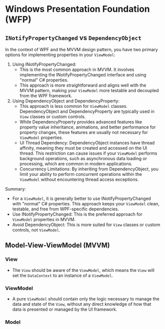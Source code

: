 ﻿# Windows Presentation Foundation (WFP)

## `INotifyPropertyChanged` vs `DependencyObject` 

In the context of WPF and the MVVM design pattern, you have two primary options for implementing properties in your `ViewModel`:

1.	Using INotifyPropertyChanged:
	 - This is the most common approach in MVVM. It involves implementing the INotifyPropertyChanged interface and using "normal" C# properties.
	 - This approach is more straightforward and aligns well with the MVVM pattern, making your `ViewModel` more testable and decoupled from the WPF framework.
2.	Using DependencyObject and DependencyProperty:
	 - This approach is less common for `ViewModel` classes. DependencyObject and DependencyProperty are typically used in `View` classes or custom controls.
	 - While DependencyProperty provides advanced features like property value inheritance, animations, and better performance for property changes, these features are usually not necessary for `ViewModel` properties.
	 - UI Thread Dependency: DependencyObject instances have thread affinity, meaning they must be created and accessed on the UI thread. This restriction can cause issues if your `ViewModel` performs background operations, such as asynchronous data loading or processing, which are common in modern applications.
	 - Concurrency Limitations: By inheriting from DependencyObject, you limit your ability to perform concurrent operations within the `ViewModel` without encountering thread access exceptions.

Summary:

- For a `ViewModel`, it is generally better to use INotifyPropertyChanged with "normal" C# properties. This approach keeps your `ViewModel` clean, testable, and free from WPF-specific dependencies.
- Use INotifyPropertyChanged: This is the preferred approach for `ViewModel` properties in MVVM.
- Avoid DependencyObject: This is more suited for `View` classes or custom controls, not `ViewModel`.

## Model-View-ViewModel (MVVM)

### View

- The `View` should be aware of the `ViewModel`, which means the `View` will set the `DataContext` to an instance of a `ViewModel`.

### ViewModel

- A pure `ViewModel` should contain only the logic necessary to manage the data and state of the `View`, without any direct knowledge of how that data is presented or managed by the UI framework.

### Model

